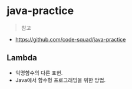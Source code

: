 # java-practice
> 참고

- https://github.com/code-squad/java-practice



## Lambda

- 익명함수의 다른 표현.
- Java에서 함수형 프로그래밍을 위한 방법.

